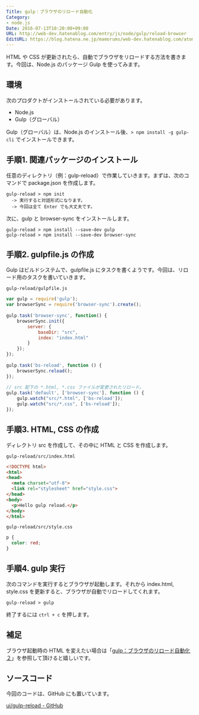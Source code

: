 ```yaml
---
Title: gulp：ブラウザのリロード自動化
Category:
- node.js
Date: 2016-07-13T10:20:00+09:00
URL: http://web-dev.hatenablog.com/entry/js/node/gulp/reload-browser
EditURL: https://blog.hatena.ne.jp/mamorums/web-dev.hatenablog.com/atom/entry/10328749687178919757
---
```


HTML や CSS が更新されたら、自動でブラウザをリロードする方法を書きます。今回は、Node.js のパッケージ Gulp を使ってみます。


## 環境
次のプロダクトがインストールされている必要があります。

- Node.js
- Gulp（グローバル）

Gulp（グローバル）は、Node.js のインストール後、`> npm install -g gulp-cli` でインストールできます。


## 手順1. 関連パッケージのインストール
任意のディレクトリ（例：gulp-reload）で作業していきます。まずは、次のコマンドで package.json を作成します。

```dos
gulp-reload > npm init
  -> 実行すると対話形式になります。
  -> 今回は全て Enter でも大丈夫です。
```

次に、gulp と browser-sync をインストールします。

```dos
gulp-reload > npm install --save-dev gulp
gulp-reload > npm install --save-dev browser-sync 
```

## 手順2. gulpfile.js の作成
Gulp はビルドシステムで、gulpfile.js にタスクを書くようです。今回は、リロード用のタスクを書いていきます。

`gulp-reload/gulpfile.js`

```javascript
var gulp = require('gulp');
var browserSync = require('browser-sync').create();
 
gulp.task('browser-sync', function() {
    browserSync.init({
        server: {
            baseDir: "src",
            index: "index.html"
        }
    });
});
 
gulp.task('bs-reload', function () {
    browserSync.reload();
});
 
// src 配下の *.html, *.css ファイルが変更されたリロード。
gulp.task('default', ['browser-sync'], function () {
    gulp.watch("src/*.html", ['bs-reload']);
    gulp.watch("src/*.css", ['bs-reload']);
});
```


## 手順3. HTML, CSS の作成
ディレクトリ src を作成して、その中に HTML と CSS を作成します。

`gulp-reload/src/index.html`

```html
<!DOCTYPE html>
<html>
<head>
  <meta charset="utf-8">
  <link rel="stylesheet" href="style.css">
</head>
<body>
  <p>Hello gulp reload.</p>
</body>
</html>
```

`gulp-reload/src/style.css`

```css
p {
  color: red;
}
```


## 手順4. gulp 実行
次のコマンドを実行するとブラウザが起動します。それから index.html, style.css を更新すると、ブラウザが自動でリロードしてくれます。

```
gulp-reload > gulp
```

終了するには `ctrl + c` を押します。


## 補足
ブラウザ起動時の HTML を変えたい場合は「[gulp：ブラウザのリロード自動化２](/entry/js/node/gulp/reload-browser-2)」を参照して頂けると嬉しいです。


## ソースコード
今回のコードは、GitHub にも置いています。

[ui/gulp-reload - GitHub](https://github.com/mamorum/blog/tree/master/code/ui/gulp-reload)
